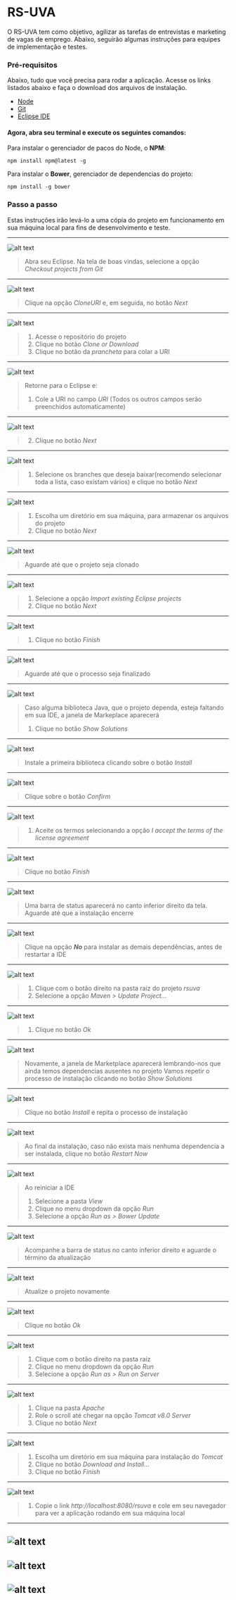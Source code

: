 # RS-UVA

O RS-UVA tem como objetivo, agilizar as tarefas de entrevistas e marketing de vagas de emprego. Abaixo, seguirão algumas instruções para equipes de implementação e testes.

### Pré-requisitos

Abaixo, tudo que você precisa para rodar a aplicação.
Acesse os links listados abaixo e faça o download dos arquivos de instalação.

+ [Node](https://nodejs.org/)
+ [Git](https://git-scm.com/downloads)
+ [Eclipse IDE](https://www.eclipse.org/downloads/)

#### Agora, abra seu terminal e execute os seguintes comandos:

Para instalar o gerenciador de pacos do Node, o **NPM**:
```
npm install npm@latest -g
```
Para instalar o **Bower**, gerenciador de dependencias do projeto:
```
npm install -g bower
```

### Passo a passo

Estas instruções irão levá-lo a uma cópia do projeto em funcionamento em sua máquina local para fins de desenvolvimento e teste.

---
![alt text](https://github.com/labsoftwareuva/rs-uva/raw/master/view/img/docs/print-01.jpg)
> Abra seu Eclipse. Na tela de boas vindas, selecione a opção _Checkout projects from Git_
---
![alt text](https://github.com/labsoftwareuva/rs-uva/raw/master/view/img/docs/print-02.jpg)
> Clique na opção _CloneURI_ e, em seguida, no botão _Next_
---
![alt text](https://github.com/labsoftwareuva/rs-uva/raw/master/view/img/docs/print-03.jpg)
> 1. Acesse o repositório do projeto
> 2. Clique no botão _Clone or Download_
> 3. Clique no botão da _prancheta_ para colar a URI
---
![alt text](https://github.com/labsoftwareuva/rs-uva/raw/master/view/img/docs/print-04.jpg)
> Retorne para o Eclipse e:
> 1. Cole a URI no campo _URI_ (Todos os outros campos serão preenchidos automaticamente)
---
![alt text](https://github.com/labsoftwareuva/rs-uva/raw/master/view/img/docs/print-05.jpg)
> 2. Clique no botão _Next_
---
![alt text](https://github.com/labsoftwareuva/rs-uva/raw/master/view/img/docs/print-06.jpg)
> 1. Selecione os branches que deseja baixar(recomendo selecionar toda a lista, caso existam vários) e clique no botão _Next_
---
![alt text](https://github.com/labsoftwareuva/rs-uva/raw/master/view/img/docs/print-07.jpg)
> 1. Escolha um diretório em sua máquina, para armazenar os arquivos do projeto
> 2. Clique no botão _Next_
---
![alt text](https://github.com/labsoftwareuva/rs-uva/raw/master/view/img/docs/print-08.jpg)
> Aguarde até que o projeto seja clonado
---
![alt text](https://github.com/labsoftwareuva/rs-uva/raw/master/view/img/docs/print-09.jpg)
> 1. Selecione a opção _Import existing Eclipse projects_
> 2. Clique no botão _Next_
---
![alt text](https://github.com/labsoftwareuva/rs-uva/raw/master/view/img/docs/print-10.jpg)
> 1. Clique no botão _Finish_
---
![alt text](https://github.com/labsoftwareuva/rs-uva/raw/master/view/img/docs/print-11.jpg)
> Aguarde até que o processo seja finalizado
---
![alt text](https://github.com/labsoftwareuva/rs-uva/raw/master/view/img/docs/print-12.jpg)
> Caso alguma biblioteca Java, que o projeto dependa, esteja faltando em sua IDE, a janela de Markeplace aparecerá
> 1. Clique no botão _Show Solutions_
---
![alt text](https://github.com/labsoftwareuva/rs-uva/raw/master/view/img/docs/print-13.jpg)
> Instale a primeira biblioteca clicando sobre o botão _Install_
---
![alt text](https://github.com/labsoftwareuva/rs-uva/raw/master/view/img/docs/print-14.jpg)
> Clique sobre o botão _Confirm_
---
![alt text](https://github.com/labsoftwareuva/rs-uva/raw/master/view/img/docs/print-15.jpg)
> 1. Aceite os termos selecionando a opção _I accept the terms of the license agreement_
---
![alt text](https://github.com/labsoftwareuva/rs-uva/raw/master/view/img/docs/print-16.jpg)
> Clique no botão _Finish_
---
![alt text](https://github.com/labsoftwareuva/rs-uva/raw/master/view/img/docs/print-17.jpg)
> Uma barra de status aparecerá no canto inferior direito da tela. Aguarde até que a instalação encerre
---
![alt text](https://github.com/labsoftwareuva/rs-uva/raw/master/view/img/docs/print-18.jpg)
> Clique na opção **_No_** para instalar as demais dependências, antes de restartar a IDE
---
![alt text](https://github.com/labsoftwareuva/rs-uva/raw/master/view/img/docs/print-19.jpg)
> 1. Clique com o botão direito na pasta raiz do projeto _rsuva_
> 2. Selecione a opção _Maven > Update Project..._
---
![alt text](https://github.com/labsoftwareuva/rs-uva/raw/master/view/img/docs/print-20.jpg)
> 1. Clique no botão _Ok_
---
![alt text](https://github.com/labsoftwareuva/rs-uva/raw/master/view/img/docs/print-21.jpg)
> Novamente, a janela de Marketplace aparecerá lembrando-nos que ainda temos dependencias ausentes no projeto
> Vamos repetir o processo de instalação clicando no botão _Show Solutions_
---
![alt text](https://github.com/labsoftwareuva/rs-uva/raw/master/view/img/docs/print-22.jpg)
> Clique no botão _Install_ e repita o processo de instalação
---
![alt text](https://github.com/labsoftwareuva/rs-uva/raw/master/view/img/docs/print-23.jpg)
> Ao final da instalação, caso não exista mais nenhuma dependencia a ser instalada, clique no botão _Restart Now_
---
![alt text](https://github.com/labsoftwareuva/rs-uva/raw/master/view/img/docs/print-24.jpg)
> Ao reiniciar a IDE
> 1. Selecione a pasta _View_
> 2. Clique no menu dropdown da opção _Run_
> 3. Selecione a opção _Run as > Bower Update_
---
![alt text](https://github.com/labsoftwareuva/rs-uva/raw/master/view/img/docs/print-25.jpg)
> Acompanhe a barra de status no canto inferior direito e aguarde o término da atualização
---
![alt text](https://github.com/labsoftwareuva/rs-uva/raw/master/view/img/docs/print-26.jpg)
> Atualize o projeto novamente
---
![alt text](https://github.com/labsoftwareuva/rs-uva/raw/master/view/img/docs/print-27.jpg)
> Clique no botão _Ok_
---
![alt text](https://github.com/labsoftwareuva/rs-uva/raw/master/view/img/docs/print-28.jpg)
> 1. Clique com o botão direito na pasta raiz
> 2. Clique no menu dropdown da opção _Run_
> 3. Selecione a opção _Run as > Run on Server_
---
![alt text](https://github.com/labsoftwareuva/rs-uva/raw/master/view/img/docs/print-31.jpg)
> 1. Clique na pasta _Apache_
> 2. Role o scroll até chegar na opção _Tomcat v8.0 Server_
> 3. Clique no botão _Next_
---
![alt text](https://github.com/labsoftwareuva/rs-uva/raw/master/view/img/docs/print-33.jpg)
> 1. Escolha um diretório em sua máquina para instalação do _Tomcat_
> 2. Clique no botão _Download and Install..._
> 3. Clique no botão _Finish_
---
![alt text](https://github.com/labsoftwareuva/rs-uva/raw/master/view/img/docs/print-34.jpg)
> 1. Copie o link _http://localhost:8080/rsuva_ e cole em seu navegador para ver a aplicação rodando em sua máquina local
---
![alt text](https://github.com/labsoftwareuva/rs-uva/raw/master/view/img/docs/print-35.jpg)
---
![alt text](https://github.com/labsoftwareuva/rs-uva/raw/master/view/img/docs/print-36.jpg)
---
![alt text](https://github.com/labsoftwareuva/rs-uva/raw/master/view/img/docs/print-37.jpg)
---